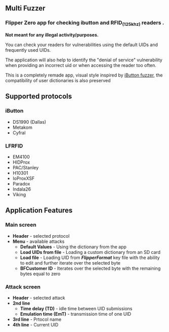 ## Multi Fuzzer
### Flipper Zero app for checking ibutton and RFID<sub>(125khz)</sub> readers .

**Not meant for any illegal activity/purposes.**

You can check your readers for vulnerabilities using the default UIDs and frequently used UIDs.

The application will also help to identify the "denial of service" vulnerability when providing an incorrect uid or when accessing the reader too often.

This is a completely remade app, visual style inspired by [iButton fuzzer](https://github.com/DarkFlippers/unleashed-firmware/tree/58338ff51f6f9857f39ef07d5eb4495cdc02290d/applications/external/ibtn_fuzzer), the compatibility of user dictionaries is also preserved

## Supported protocols

### **iButton**
- DS1990 (Dallas)
- Metakom
- Cyfral

### **LFRFID**
- EM4100
- HIDProx
- PAC/Stanley
- H10301
- IoProxXSF
- Paradox
- Indala26
- Viking

## Application Features
### Main screen
- **Header** - selected protocol
- **Menu** - available attacks
    - **Default Values** - Using the dictionary from the app
    - **Load UIDs from file** - Loading a custom dictionary from an SD card
    - **Load file** - Loading UID from ***FlipperFormat*** key file with the ability to edit and further iterate over the selected byte
    - **BFCustomer ID** - Iterates over the selected byte with the remaining bytes equal to zero

### Attack screen
- **Header** - selected attack
- **2nd line**
    - **Time delay (TD)** - idle time between UID submissions
    - **Emulation time (EmT)** - transmission time of one UID
- **3rd line** - Prtocol name
- **4th line** - Current UID

